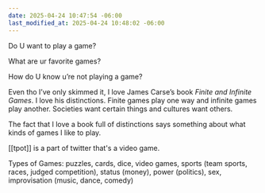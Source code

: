 ```yaml
---
date: 2025-04-24 10:47:54 -06:00
last_modified_at: 2025-04-24 10:48:02 -06:00
---
```

Do U want to play a game?

What are ur favorite games?

How do U know u’re not playing a game?

Even tho I’ve only skimmed it, I love James Carse’s book _Finite and Infinite Games_. I love his distinctions. Finite games play one way and infinite games play another. Societies want certain things and cultures want others.

The fact that I love a book full of distinctions says something about what kinds of games I like to play.

[[tpot]] is a part of twitter that's a video game.

Types of Games: puzzles, cards, dice, video games, sports (team sports, races, judged competition), status (money), power (politics), sex, improvisation (music, dance, comedy)
